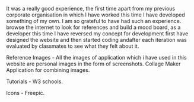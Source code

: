 
It was a really good experience, the first time apart from my previous corporate organisation in which I have worked this time I have developed something of my own. I am so grateful to have had such an experience. browse the internet to look for references and build a mood board, as a developer this time I have reversed my concept for development first have designed the website and then started coding andafter each iteration was evaluated by classmates to see what they felt about it.

Reference Images -
    All the images of application which i have used in this website are personal images in the form of screenshots.
    Collage Maker Application for combining images.

Tutorials - 
    W3 schools.

 Icons -
    Freepic.
    
